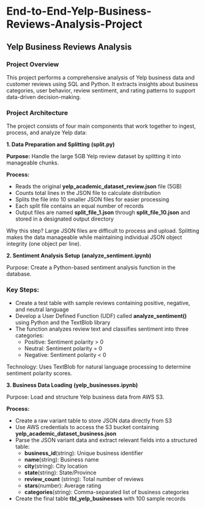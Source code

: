 # End-to-End-Yelp-Business-Reviews-Analysis-Project

## Yelp Business Reviews Analysis
### Project Overview
This project performs a comprehensive analysis of Yelp business data and customer reviews using SQL and Python. It extracts insights about business categories, user behavior, review sentiment, and rating patterns to support data-driven decision-making.

### Project Architecture
The project consists of four main components that work together to ingest, process, and analyze Yelp data:

**1. Data Preparation and Splitting** **(split.py)**

**Purpose:** Handle the large 5GB Yelp review dataset by splitting it into manageable chunks.

**Process:**
- Reads the original **yelp_academic_dataset_review.json** file (5GB)
- Counts total lines in the JSON file to calculate distribution
- Splits the file into 10 smaller JSON files for easier processing
- Each split file contains an equal number of records
- Output files are named **split_file_1.json** through **split_file_10.json** and stored in a designated output directory

Why this step? Large JSON files are difficult to process and upload. Splitting makes the data manageable while maintaining individual JSON object integrity (one object per line).

**2. Sentiment Analysis Setup**
**(analyze_sentiment.ipynb)**

Purpose: Create a Python-based sentiment analysis function in the database.

### Key Steps:
  - Create a test table with sample reviews containing positive, negative, and neutral language
  - Develop a User Defined Function (UDF) called **analyze_sentiment()** using Python and the TextBlob library
  - The function analyzes review text and classifies sentiment into three categories:
      - Positive: Sentiment polarity > 0
      - Neutral: Sentiment polarity = 0
      - Negative: Sentiment polarity < 0
        
Technology: Uses TextBlob for natural language processing to determine sentiment polarity scores.

**3. Business Data Loading** **(yelp_businesses.ipynb)**

Purpose: Load and structure Yelp business data from AWS S3.

**Process:**
  - Create a raw variant table to store JSON data directly from S3
  - Use AWS credentials to access the S3 bucket containing
          **yelp_academic_dataset_business.json**
  - Parse the JSON variant data and extract relevant fields into a structured table:
      - **business_id**(string): Unique business identifier
      - **name**(string): Business name
      - **city**(string): City location
      - **state**(string): State/Province
      - **review_count** (string): Total number of reviews
      - **stars**(number): Average rating
      - **categories**(string): Comma-separated list of business categories
  - Create the final table **tbl_yelp_businesses** with 100 sample records
